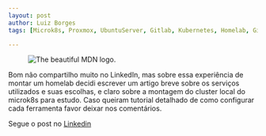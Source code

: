 ```yaml
---
layout: post
author: Luiz Borges
tags: [Microk8s, Proxmox, UbuntuServer, Gitlab, Kubernetes, Homelab, GitOps, ArgoCD, AzureDevOps]

---
```


<figure>
  <img
  src="{{ site.url }}/images/1687609314721.jpg"
  alt="The beautiful MDN logo.">

</figure>
Bom não compartilho muito no LinkedIn, mas sobre essa experiência de montar um homelab decidi escrever um artigo breve sobre os serviços utilizados e suas escolhas, e claro sobre a montagem do cluster local do microk8s para estudo. Caso queiram tutorial detalhado de como configurar cada ferramenta favor deixar nos comentários.


Segue o post no 
[Linkedin](https://www.linkedin.com/pulse/homelab-utilizando-proxmox-e-configurando-kubernetes-com-borges)